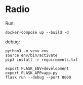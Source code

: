 # Radio

Run:

    docker-compose up --build -d


debug:

    python3 -m venv env
    source env/bin/activate
    pip3 install -r requirements.txt
    
    export FLASK_ENV=development
    export FLASK_APP=app.py
    flask run --debug --port 8000
        
